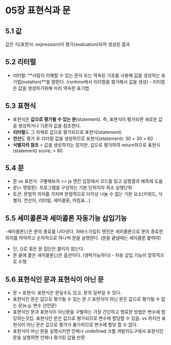 # 05장 표현식과 문

## 5.1 값

값은 식(표현식: expression)이 평가(evaluation)되어 생성된 결과

## 5.2 리터럴

- 리터럴: **사람이 이해할 수 있는 문자 또는 약속된 기호를 사용해 값을 생성하는 표기법(notation)**을 말한다. (runtime에서 리터럴을 평가해서 값을 생성) - 리터럴은 값을 생성하기위해 미리 약속한 표기법

## 5.3 표현식

- 표현식은 **값으로 평가될 수 있는 문**(statement). 즉, 표현식이 평가되면 새로운 값을 생성하거나 기존의 값을 참조한다.
- **리터럴**도 그 자체로 값으로 평가되므로 표현식(statement)
- **연산**도 평가 후 리터럴 값을 생성하므로 표현식(statement): 30 + 30 = 60
- **식별자의 참조** > 값을 생성하지는 않지만, 값으로 평가하여 return하므로 표현식(statement) score; > 80

## 5.4 문

- 문 vs 표현식: 구별해보자 >> js 엔진 입장에서 코드를 읽고 실행결과 예측에 도움
- 문(= 명령문): 프로그램을 구성하는 기본 단위이자 최소 실행단위
- 토큰: 문법적 의미를 가지며 문법적으로 더이상 나눌 수 없는 기본 요소(키워드, 식별자, 연산자, 리터럴, 세미콜론, 마침표...)

## 5.5 세미콜론과 세미콜론 자동기능 삽입기능

-세미콜론(;)은 문의 종료를 나타낸다. 자바스크립트 엔진은 세미콜론으로 문의 종료한 위치를 파악하고 순차적으로 하나씩 문을 실행한다. (문을 끝낼때는 세미콜론 붙여야)

- 단, {}로 묶은 문 집단은 붙이지 않는다.
- 문 끝에 붙은 새미콜론(;)은 옵션이다. (생략가능하다) - 자동 삽입 기능이 암묵적으로 수행

## 5.6 표현식인 문과 표현식이 아닌 문

- 문 > 표현식: 표현식은 문일수도 있고, 문의 일부일 수 있다.
- 표현식인 문은 값으로 평가될 수 있는 문 // 표현식이 아닌 문은 값으로 평가될 수 없는 문(e.g. 변수 선언문)
- 표현식인 문과 표현식이 아닌문을 구별하는 가장 간단하고 명료한 방법은 변수에 할당하는것임. 표현식인 문은 값으로 평가되므로 변수에 할당할 수 있음. vs 하지만 표현식이 아닌 문은 값으로 평가가 불가하므로 변수에 할당 할 수 없다.
- 표현식이 아닌 문을 실행시키면 언제나 undefined
  크롬 개발자도구에서 표현식인 문을 실행하면 언제나 평가된 값을 반환
